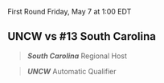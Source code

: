 First Round
Friday, May 7 at 1:00 EDT
## UNCW vs #13 South Carolina

> ***South Carolina***
> Regional Host

> ***UNCW***
> Automatic Qualifier